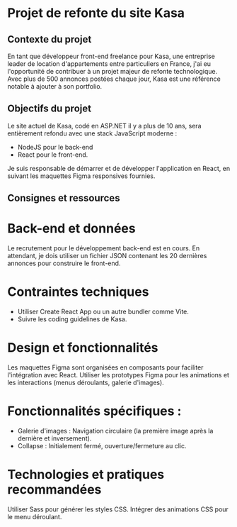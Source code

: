 # Projet de refonte du site Kasa

## Contexte du projet

En tant que développeur front-end freelance pour Kasa, une entreprise leader de location d'appartements entre particuliers en France, j'ai eu l'opportunité de contribuer à un projet majeur de refonte technologique. 
Avec plus de 500 annonces postées chaque jour, Kasa est une référence notable à ajouter à son portfolio.

## Objectifs du projet

Le site actuel de Kasa, codé en ASP.NET il y a plus de 10 ans, sera entièrement refondu avec une stack JavaScript moderne : 

- NodeJS pour le back-end
- React pour le front-end.

Je suis responsable de démarrer et de développer l'application en React, en suivant les maquettes Figma responsives fournies.

## Consignes et ressources

# Back-end et données

Le recrutement pour le développement back-end est en cours. En attendant, je dois utiliser un fichier JSON contenant les 20 dernières annonces pour construire le front-end.

# Contraintes techniques

- Utiliser Create React App ou un autre bundler comme Vite.
- Suivre les coding guidelines de Kasa.

# Design et fonctionnalités

Les maquettes Figma sont organisées en composants pour faciliter l'intégration avec React.
Utiliser les prototypes Figma pour les animations et les interactions (menus déroulants, galerie d'images).

# Fonctionnalités spécifiques :

- Galerie d'images : Navigation circulaire (la première image après la dernière et inversement).
- Collapse : Initialement fermé, ouverture/fermeture au clic.

# Technologies et pratiques recommandées

Utiliser Sass pour générer les styles CSS.
Intégrer des animations CSS pour le menu déroulant.

